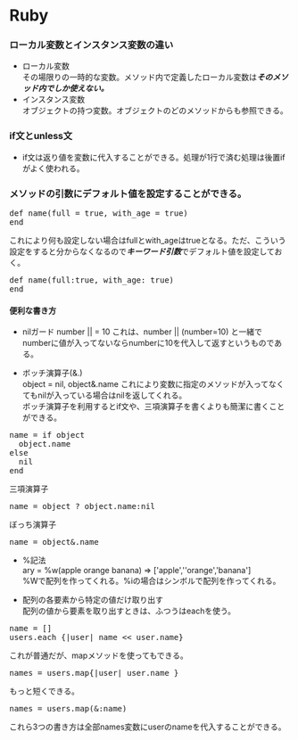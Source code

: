 # Ruby  

### ローカル変数とインスタンス変数の違い  
- ローカル変数  
その場限りの一時的な変数。メソッド内で定義したローカル変数は***そのメソッド内でしか使えない。***  
- インスタンス変数  
オブジェクトの持つ変数。オブジェクトのどのメソッドからも参照できる。

### if文とunless文  
- if文は返り値を変数に代入することができる。処理が1行で済む処理は後置ifがよく使われる。  

### メソッドの引数にデフォルト値を設定することができる。  
<pre>def name(full = true, with_age = true)
end</pre>
これにより何も設定しない場合はfullとwith_ageはtrueとなる。ただ、こういう設定をすると分からなくなるので***キーワード引数***でデフォルト値を設定しておく。  
<pre>def name(full:true, with_age: true)
end</pre>

#### 便利な書き方  
- nilガード
number || = 10  これは、number || (number=10) と一緒でnumberに値が入ってないならnumberに10を代入して返すというものである。  

- ボッチ演算子(&.)  
object = nil, object&.name  これにより変数に指定のメソッドが入ってなくてもnilが入っている場合はnilを返してくれる。  
ボッチ演算子を利用するとif文や、三項演算子を書くよりも簡潔に書くことができる。  
<pre>name = if object
  object.name
else
  nil
end</pre>
三項演算子
<pre>name = object ? object.name:nil</pre>
ぼっち演算子
<pre>name = object&.name</pre>

- %記法  
ary = %w(apple orange banana) => ['apple',''orange','banana']  
%Wで配列を作ってくれる。%iの場合はシンボルで配列を作ってくれる。 

- 配列の各要素から特定の値だけ取り出す  
配列の値から要素を取り出すときは、ふつうはeachを使う。  
<pre>name = []
users.each {|user| name << user.name}</pre>
これが普通だが、mapメソッドを使ってもできる。
<pre>names = users.map{|user| user.name }</pre>
もっと短くできる。  
<pre>names = users.map(&:name)</pre>
これら3つの書き方は全部names変数にuserのnameを代入することができる。
